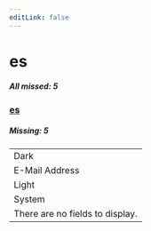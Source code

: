 ```yaml
---
editLink: false
---
```


# es

##### All missed: 5


### [es](https://github.com/Laravel-Lang/lang/blob/main/locales/es/es.json)

##### Missing: 5

<table >
<tr><td align="left" >
Dark
</td>
</tr>
<tr><td align="left" >
E-Mail Address
</td>
</tr>
<tr><td align="left" >
Light
</td>
</tr>
<tr><td align="left" >
System
</td>
</tr>
<tr><td align="left" >
There are no fields to display.
</td>
</tr>

</table>


